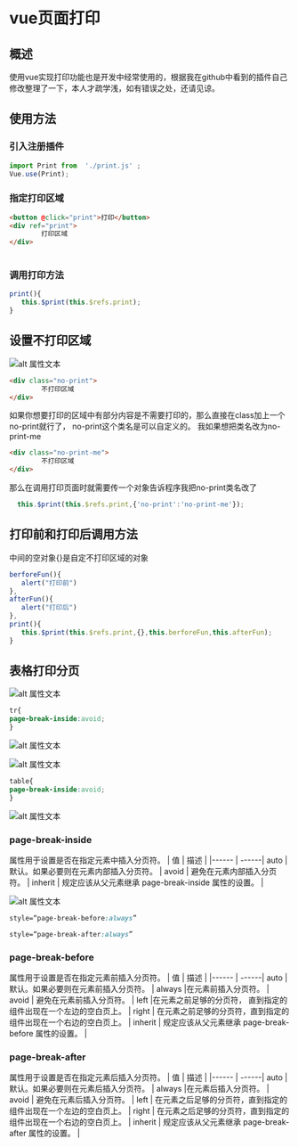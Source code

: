 # vue页面打印
## 概述
使用vue实现打印功能也是开发中经常使用的，根据我在github中看到的插件自己修改整理了一下，本人才疏学浅，如有错误之处，还请见谅。
## 使用方法
### 引入注册插件

```javascript
import Print from  './print.js' ;  
Vue.use(Print);
```

### 指定打印区域

```html
<button @click="print">打印</button>
<div ref="print">
        打印区域 
</div>
  
```

### 调用打印方法

```javascript
print(){
   this.$print(this.$refs.print);
}
```

## 设置不打印区域

![alt 属性文本]('./image/6.png')

```html
<div class="no-print">
        不打印区域
</div>
```

如果你想要打印的区域中有部分内容是不需要打印的，那么直接在class加上一个no-print就行了，
no-print这个类名是可以自定义的。
我如果想把类名改为no-print-me

```html
<div class="no-print-me">
        不打印区域
</div>
```

那么在调用打印页面时就需要传一个对象告诉程序我把no-print类名改了

```javascript
  this.$print(this.$refs.print,{'no-print':'no-print-me'});

```

## 打印前和打印后调用方法
中间的空对象{}是自定不打印区域的对象

```javascript
berforeFun(){
   alert("打印前")
},
afterFun(){
   alert("打印后")
},
print(){
   this.$print(this.$refs.print,{},this.berforeFun,this.afterFun);
}
```

## 表格打印分页

![alt 属性文本]('./image/1.png')

```css
tr{
page-break-inside:avoid;
}
```

![alt 属性文本]('./image/4.png')

![alt 属性文本]('./image/2.png')

```css
table{
page-break-inside:avoid;
}
```

![alt 属性文本]('./image/3.png')


### page-break-inside


属性用于设置是否在指定元素中插入分页符。
| 值 | 描述 |
|------ | ------|
auto | 默认。如果必要则在元素内部插入分页符。 |
avoid | 避免在元素内部插入分页符。 |
inherit | 规定应该从父元素继承 page-break-inside 属性的设置。 |

![alt 属性文本]('./image/5.png')

```css
style=“page-break-before:always”
```

```css
style=“page-break-after:always”
```


### page-break-before


属性用于设置是否在指定元素前插入分页符。
| 值 | 描述 |
|------ | ------|
auto | 默认。如果必要则在元素前插入分页符。 |
always |在元素前插入分页符。 |
avoid | 避免在元素前插入分页符。 |
left |在元素之前足够的分页符， 直到指定的组件出现在一个左边的空白页上。 |
right | 在元素之前足够的分页符，直到指定的组件出现在一个右边的空白页上。 |
inherit | 规定应该从父元素继承 page-break-before 属性的设置。 |


### page-break-after


属性用于设置是否在指定元素后插入分页符。
| 值 | 描述 |
|------ | ------|
auto | 默认。如果必要则在元素后插入分页符。 |
always |在元素后插入分页符。 |
avoid | 避免在元素后插入分页符。 |
left | 在元素之后足够的分页符，直到指定的组件出现在一个左边的空白页上。 |
right | 在元素之后足够的分页符，直到指定的组件出现在一个右边的空白页上。 |
inherit | 规定应该从父元素继承 page-break-after 属性的设置。 |





